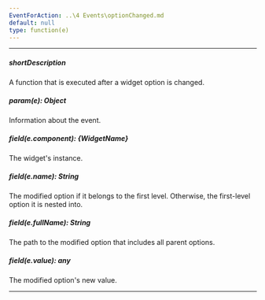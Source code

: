 ```yaml
---
EventForAction: ..\4 Events\optionChanged.md
default: null
type: function(e)
---
```

---
##### shortDescription
A function that is executed after a widget option is changed.

##### param(e): Object
Information about the event.

##### field(e.component): {WidgetName}
The widget's instance.

##### field(e.name): String
The modified option if it belongs to the first level. Otherwise, the first-level option it is nested into.

##### field(e.fullName): String
The path to the modified option that includes all parent options.

##### field(e.value): any
The modified option's new value.

---
